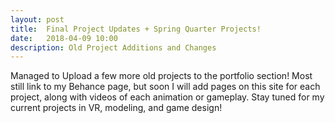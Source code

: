 ```yaml
---
layout: post
title:  Final Project Updates + Spring Quarter Projects!
date:   2018-04-09 10:00
description: Old Project Additions and Changes
---
```

Managed to Upload a few more old projects to the portfolio section! Most still link to my Behance page, but soon I will add pages on this site for each project, along with videos of each animation or gameplay. Stay tuned for my current projects in VR, modeling, and game design!
